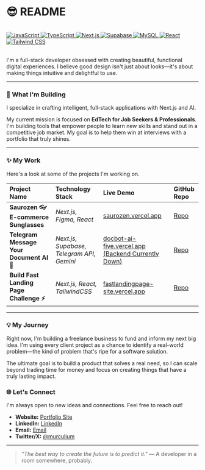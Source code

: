 # 😎 README

<br>
<a href="https://www.javascript.com" target="_blank" rel="noopener noreferrer">
  <img src="https://skillicons.dev/icons?i=js" alt="JavaScript" />
</a>
<a href="https://www.typescriptlang.org" target="_blank" rel="noopener noreferrer">
  <img src="https://skillicons.dev/icons?i=ts" alt="TypeScript" />
</a>
<a href="https://nextjs.org" target="_blank" rel="noopener noreferrer">
  <img src="https://skillicons.dev/icons?i=nextjs" alt="Next.js" />
</a>
<a href="https://supabase.com" target="_blank" rel="noopener noreferrer">
  <img src="https://skillicons.dev/icons?i=supabase" alt="Supabase" />
</a>
<a href="https://www.mysql.com" target="_blank" rel="noopener noreferrer">
  <img src="https://skillicons.dev/icons?i=mysql" alt="MySQL" />
</a>
<a href="https://react.dev" target="_blank" rel="noopener noreferrer">
  <img src="https://skillicons.dev/icons?i=react" alt="React" />
</a>
<a href="https://tailwindcss.com" target="_blank" rel="noopener noreferrer">
  <img src="https://skillicons.dev/icons?i=tailwindcss" alt="Tailwind CSS" />
</a>
<br>
<br>

I'm a full-stack developer obsessed with creating beautiful, functional digital experiences. I believe good design isn't just about looks—it's about making things intuitive and delightful to use.

---

### 🚀 What I'm Building

I specialize in crafting intelligent, full-stack applications with Next.js and AI.

My current mission is focused on **EdTech for Job Seekers & Professionals**. I'm building tools that empower people to learn new skills and stand out in a competitive job market. My goal is to help them win at interviews with a portfolio that truly shines.

---

### ✨ My Work

Here's a look at some of the projects I'm working on.

| Project Name | Technology Stack | Live Demo | GitHub Repo |
| :--- | :--- | :--- | :--- |
| **Saurozen 👓 E-commerce Sunglasses** | _Next.js, Figma, React_ | [saurozen.vercel.app](https://saurozen.vercel.app/) | [Repo](https://github.com/m-urculu/saurozen-ecom?tab=readme-ov-file) |
| **Telegram Message Your Document AI 🤖** | _Next.js, Supabase, Telegram API, Gemini_ | [docbot-ai-five.vercel.app (Backend Currently Down)](https://docbot-ai-five.vercel.app/) | [Repo](https://github.com/m-urculu/telegram-doc-bot) |
| **Build Fast Landing Page Challenge ⚡** | _Next.js, React, TailwindCSS_ | [fastlandingpage-site.vercel.app](https://fastlandingpage-site.vercel.app/) | [Repo](https://github.com/m-urculu/fastlandingpage-site) |

---

### 💡 My Journey

Right now, I'm building a freelance business to fund and inform my next big idea. I'm using every client project as a chance to identify a real-world problem—the kind of problem that's ripe for a software solution.

The ultimate goal is to build a product that solves a real need, so I can scale beyond trading time for money and focus on creating things that have a truly lasting impact.

### 🌐 Let's Connect

I'm always open to new ideas and connections. Feel free to reach out!

- **Website:** [Portfolio Site](https://marcelo-portfolio-five.vercel.app/)
- **LinkedIn:** [LinkedIn](https://www.linkedin.com/in/marcelo-oliveira-1445b5222/)
- **Email:** [Email](mailto:mrcel@gmail.com)
- **Twitter/X:** [@murculium](https://x.com/murculium)

---

> *"The best way to create the future is to predict it."*
> — A developer in a room somewhere, probably.
